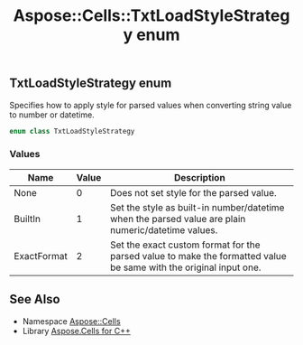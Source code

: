﻿---
title: Aspose::Cells::TxtLoadStyleStrategy enum
linktitle: TxtLoadStyleStrategy
second_title: Aspose.Cells for C++ API Reference
description: 'Aspose::Cells::TxtLoadStyleStrategy enum. Specifies how to apply style for parsed values when converting string value to number or datetime in C++.'
type: docs
weight: 25800
url: /cpp/aspose.cells/txtloadstylestrategy/
---
## TxtLoadStyleStrategy enum


Specifies how to apply style for parsed values when converting string value to number or datetime.

```cpp
enum class TxtLoadStyleStrategy
```

### Values

| Name | Value | Description |
| --- | --- | --- |
| None | 0 | Does not set style for the parsed value. |
| BuiltIn | 1 | Set the style as built-in number/datetime when the parsed value are plain numeric/datetime values. |
| ExactFormat | 2 | Set the exact custom format for the parsed value to make the formatted value be same with the original input one. |

## See Also

* Namespace [Aspose::Cells](../)
* Library [Aspose.Cells for C++](../../)
